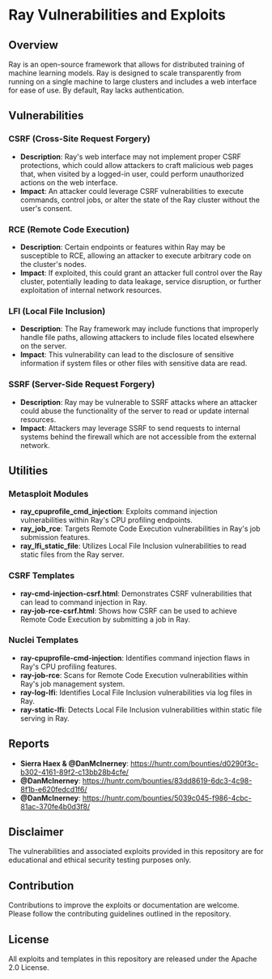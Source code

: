 # Ray Vulnerabilities and Exploits

## Overview
Ray is an open-source framework that allows for distributed training of machine learning models. Ray is designed to scale transparently from running on a single machine to large clusters and includes a web interface for ease of use. By default, Ray lacks authentication.

## Vulnerabilities

### CSRF (Cross-Site Request Forgery)

- **Description**: Ray's web interface may not implement proper CSRF protections, which could allow attackers to craft malicious web pages that, when visited by a logged-in user, could perform unauthorized actions on the web interface.
- **Impact**: An attacker could leverage CSRF vulnerabilities to execute commands, control jobs, or alter the state of the Ray cluster without the user's consent.

### RCE (Remote Code Execution)

- **Description**: Certain endpoints or features within Ray may be susceptible to RCE, allowing an attacker to execute arbitrary code on the cluster's nodes.
- **Impact**: If exploited, this could grant an attacker full control over the Ray cluster, potentially leading to data leakage, service disruption, or further exploitation of internal network resources.

### LFI (Local File Inclusion)

- **Description**: The Ray framework may include functions that improperly handle file paths, allowing attackers to include files located elsewhere on the server.
- **Impact**: This vulnerability can lead to the disclosure of sensitive information if system files or other files with sensitive data are read.

### SSRF (Server-Side Request Forgery)

- **Description**: Ray may be vulnerable to SSRF attacks where an attacker could abuse the functionality of the server to read or update internal resources.
- **Impact**: Attackers may leverage SSRF to send requests to internal systems behind the firewall which are not accessible from the external network.

## Utilities

### Metasploit Modules

- **ray_cpuprofile_cmd_injection**: Exploits command injection vulnerabilities within Ray's CPU profiling endpoints.
- **ray_job_rce**: Targets Remote Code Execution vulnerabilities in Ray's job submission features.
- **ray_lfi_static_file**: Utilizes Local File Inclusion vulnerabilities to read static files from the Ray server.

### CSRF Templates

- **ray-cmd-injection-csrf.html**: Demonstrates CSRF vulnerabilities that can lead to command injection in Ray.
- **ray-job-rce-csrf.html**: Shows how CSRF can be used to achieve Remote Code Execution by submitting a job in Ray.

### Nuclei Templates

- **ray-cpuprofile-cmd-injection**: Identifies command injection flaws in Ray's CPU profiling features.
- **ray-job-rce**: Scans for Remote Code Execution vulnerabilities within Ray's job management system.
- **ray-log-lfi**: Identifies Local File Inclusion vulnerabilities via log files in Ray.
- **ray-static-lfi**: Detects Local File Inclusion vulnerabilities within static file serving in Ray.

## Reports

- **Sierra Haex & @DanMcInerney**: https://huntr.com/bounties/d0290f3c-b302-4161-89f2-c13bb28b4cfe/
- **@DanMcInerney**: https://huntr.com/bounties/83dd8619-6dc3-4c98-8f1b-e620fedcd1f6/
- **@DanMcInerney**: https://huntr.com/bounties/5039c045-f986-4cbc-81ac-370fe4b0d3f8/

## Disclaimer

The vulnerabilities and associated exploits provided in this repository are for educational and ethical security testing purposes only.

## Contribution

Contributions to improve the exploits or documentation are welcome. Please follow the contributing guidelines outlined in the repository.

## License

All exploits and templates in this repository are released under the Apache 2.0 License.
